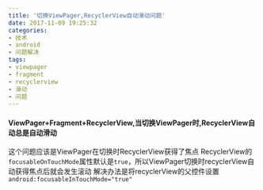 ```yaml
---
title: '切换ViewPager,RecyclerView自动滑动问题'
date: 2017-11-09 19:25:32
categories:
- 技术
- android
- 问题解决
tags:
- viewpager
- fragment
- recyclerview
- 滑动
- 问题
---
```

#### ViewPager+Fragment+RecyclerView,当切换ViewPager时,RecyclerView自动总是自动滑动
这个问题应该是ViewPager在切换时RecyclerView获得了焦点
RecyclerView的 `focusableOnTouchMode`属性默认是`true`，所以ViewPager切换时recyclerView自动获得焦点后就会发生滚动
解决办法是将recyclerView的父控件设置`android:focusableInTouchMode="true"`

<!-- more -->


